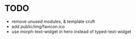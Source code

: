 # TODO

- remove unused modules, & template cruft
- add public/img/favicon.ico
- use morph-text-widget in hero instead of typed-text-widget
